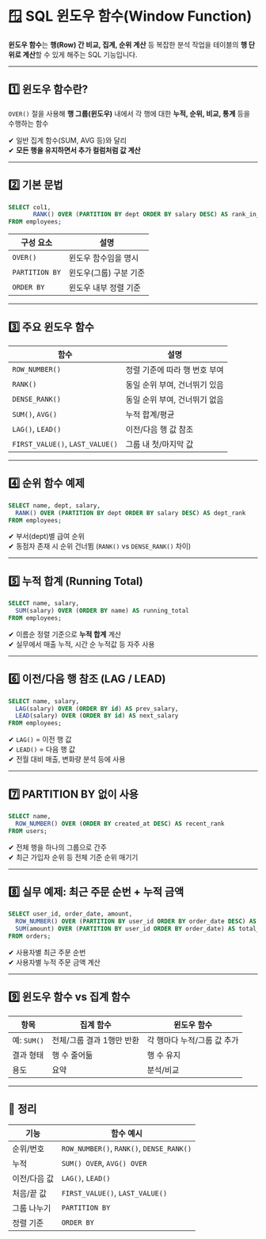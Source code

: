 # 🪟 SQL 윈도우 함수(Window Function)

**윈도우 함수**는 **행(Row) 간 비교, 집계, 순위 계산** 등 복잡한 분석 작업을 테이블의 **행 단위로 계산**할 수 있게 해주는 SQL 기능입니다.

---

## 1️⃣ 윈도우 함수란?

`OVER()` 절을 사용해 **행 그룹(윈도우)** 내에서 각 행에 대한 **누적, 순위, 비교, 통계** 등을 수행하는 함수  

✔ 일반 집계 함수(SUM, AVG 등)와 달리  
✔ **모든 행을 유지하면서 추가 컬럼처럼 값 계산**

---

## 2️⃣ 기본 문법

```sql
SELECT col1,
       RANK() OVER (PARTITION BY dept ORDER BY salary DESC) AS rank_in_dept
FROM employees;
```

| 구성 요소 | 설명 |
|-----------|------|
| `OVER()`        | 윈도우 함수임을 명시 |
| `PARTITION BY` | 윈도우(그룹) 구분 기준 |
| `ORDER BY`     | 윈도우 내부 정렬 기준 |

---

## 3️⃣ 주요 윈도우 함수

| 함수 | 설명 |
|------|------|
| `ROW_NUMBER()` | 정렬 기준에 따라 행 번호 부여 |
| `RANK()` | 동일 순위 부여, 건너뛰기 있음 |
| `DENSE_RANK()` | 동일 순위 부여, 건너뛰기 없음 |
| `SUM()`, `AVG()` | 누적 합계/평균 |
| `LAG()`, `LEAD()` | 이전/다음 행 값 참조 |
| `FIRST_VALUE()`, `LAST_VALUE()` | 그룹 내 첫/마지막 값 |

---

## 4️⃣ 순위 함수 예제

```sql
SELECT name, dept, salary,
  RANK() OVER (PARTITION BY dept ORDER BY salary DESC) AS dept_rank
FROM employees;
```

✔ 부서(dept)별 급여 순위  
✔ 동점자 존재 시 순위 건너뜀 (`RANK()` vs `DENSE_RANK()` 차이)  

---

## 5️⃣ 누적 합계 (Running Total)

```sql
SELECT name, salary,
  SUM(salary) OVER (ORDER BY name) AS running_total
FROM employees;
```

✔ 이름순 정렬 기준으로 **누적 합계** 계산  
✔ 실무에서 매출 누적, 시간 순 누적값 등 자주 사용  

---

## 6️⃣ 이전/다음 행 참조 (LAG / LEAD)

```sql
SELECT name, salary,
  LAG(salary) OVER (ORDER BY id) AS prev_salary,
  LEAD(salary) OVER (ORDER BY id) AS next_salary
FROM employees;
```

✔ `LAG()` = 이전 행 값  
✔ `LEAD()` = 다음 행 값  
✔ 전월 대비 매출, 변화량 분석 등에 사용

---

## 7️⃣ PARTITION BY 없이 사용

```sql
SELECT name,
  ROW_NUMBER() OVER (ORDER BY created_at DESC) AS recent_rank
FROM users;
```

✔ 전체 행을 하나의 그룹으로 간주  
✔ 최근 가입자 순위 등 전체 기준 순위 매기기

---

## 8️⃣ 실무 예제: 최근 주문 순번 + 누적 금액

```sql
SELECT user_id, order_date, amount,
  ROW_NUMBER() OVER (PARTITION BY user_id ORDER BY order_date DESC) AS recent_order,
  SUM(amount) OVER (PARTITION BY user_id ORDER BY order_date) AS total_spent
FROM orders;
```

✔ 사용자별 최근 주문 순번  
✔ 사용자별 누적 주문 금액 계산

---

## 9️⃣ 윈도우 함수 vs 집계 함수

| 항목 | 집계 함수 | 윈도우 함수 |
|------|-----------|-------------|
| 예: `SUM()` | 전체/그룹 결과 1행만 반환 | 각 행마다 누적/그룹 값 추가 |
| 결과 형태 | 행 수 줄어듦 | 행 수 유지 |
| 용도 | 요약 | 분석/비교 |

---

## 🎯 정리

| 기능 | 함수 예시 |
|------|-----------|
| 순위/번호 | `ROW_NUMBER()`, `RANK()`, `DENSE_RANK()` |
| 누적 | `SUM() OVER`, `AVG() OVER` |
| 이전/다음 값 | `LAG()`, `LEAD()` |
| 처음/끝 값 | `FIRST_VALUE()`, `LAST_VALUE()` |
| 그룹 나누기 | `PARTITION BY` |
| 정렬 기준 | `ORDER BY` |
